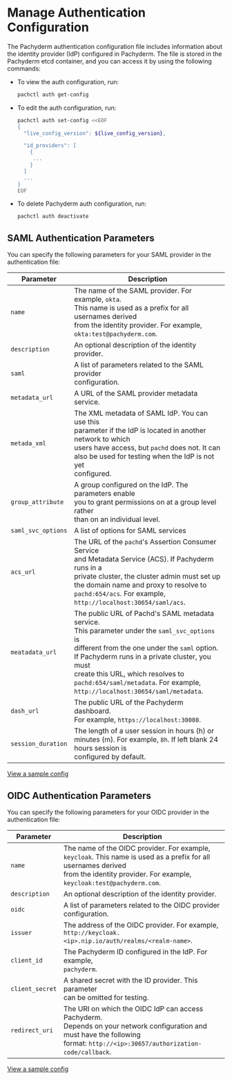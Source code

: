 # Manage Authentication Configuration

The Pachyderm authentication configuration file includes 
information about the identity provider (IdP) configured in Pachyderm.
The file is stored in the Pachyderm etcd container, and you
can access it by using the following commands:

* To view the auth configuration, run:

  ```bash
  pachctl auth get-config
  ```

* To edit the auth configuration, run:

  ```bash
  pachctl auth set-config <<EOF
  {
    "live_config_version": ${live_config_version},

    "id_providers": [
      {
       ...
      }
    ]
    ...
  }
  EOF
  ```

* To delete Pachyderm auth configuration, run:

  ```bash
  pachctl auth deactivate
  ```

## SAML Authentication Parameters

You can specify the following parameters for your SAML provider in the
authentication file:

| Parameter        | Description                          |
| ---------------- | ------------------------------------ |
| `name`           | The name of the SAML provider. For example, `okta`. <br> This name is used as a prefix for all usernames derived <br> from the identity  provider. For example, <br> `okta:test@pachyderm.com`. |
| `description`    | An optional description of the identity provider. |
| `saml`           | A list of parameters related to the SAML provider <br> configuration. |
| `metadata_url`   | A URL of the SAML provider metadata service. |
| `metada_xml`     | The XML metadata of SAML IdP. You can use this <br> parameter if the IdP is located in another network to which <br> users have access, but `pachd` does not. It can <br> also be used for testing when the IdP is not yet <br> configured. |
| `group_attribute` | A group configured on the IdP. The parameters enable <br> you to grant permissions on at a group level rather <br> than on an individual level. |
| `saml_svc_options` | A list of options for SAML services |
| `acs_url`          | The URL of the `pachd`'s Assertion Consumer Service <br> and Metadata Service (ACS). If Pachyderm runs in a <br> private cluster, the cluster admin must set up <br> the domain name and proxy to resolve to <br> `pachd:654/acs`. For example, <br> `http://localhost:30654/saml/acs`. |
| `meatadata_url`    | The public URL of Pachd's SAML metadata service. <br> This parameter under the `saml_svc_options` is <br> different from the one under the `saml` option. <br> If Pachyderm runs in a private cluster, you must <br> create this URL, which resolves to <br> `pachd:654/saml/metadata`. For example, <br>`http://localhost:30654/saml/metadata`. |
| `dash_url`         | The public URL of the Pachyderm dashboard. <br> For example, `https://localhost:30080`. |
| `session_duration` | The length of a user session in hours (h) or <br> minutes (m). For example, `8h`. If left blank 24 hours session is <br> configured by default. |

[View a sample config](../saml/saml_setup/#write-pachyderm-config)

## OIDC Authentication Parameters

 You can specify the following parameters for your OIDC provider in the
 authentication file:

 | Parameter        | Description                          |
 | ---------------- | ------------------------------------ |
 | `name`           | The name of the OIDC provider. For example, <br> `keycloak`. This name is used as a prefix for all usernames derived <br> from the identity provider. For example, <br> `keycloak:test@pachyderm.com`. |
 | `description`    | An optional description of the identity provider. |
 | `oidc`           | A list of parameters related to the OIDC provider configuration. |
 | `issuer`         | The address of the OIDC provider. For example, <br> `http://keycloak.<ip>.nip.io/auth/realms/<realm-name>`. | 
 | `client_id`      | The Pachyderm ID configured in the IdP. For example, <br> `pachyderm`.
 | `client_secret`  | A shared secret with the ID provider. This parameter <br> can be omitted for testing. |
 | `redirect_uri`   | The URI on which the OIDC IdP can access Pachyderm. <br> Depends on your network configuration and must have the following <br> format: `http://<ip>:30657/authorization-code/callback`. |

[View a sample config](../oidc/configure-keycloak/#configure-keycloak)
